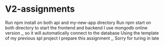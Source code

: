 # V2-assignments
Run npm install on both api and my-new-app directory 
Run npm start on both directory to start the frontend and backend
I use mongodb online version ,, so it will automatically connect to the database 
Using the template of my previous spl project I prepare this assignment ,, 
Sorry for turing in late 
